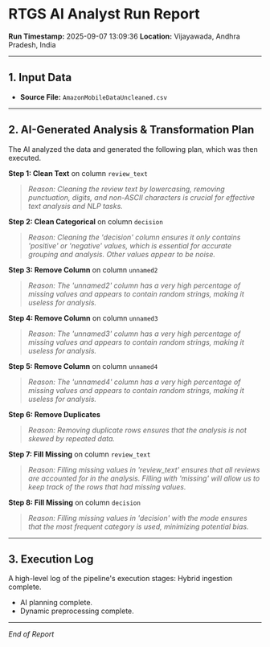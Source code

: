 
# RTGS AI Analyst Run Report

**Run Timestamp:** 2025-09-07 13:09:36
**Location:** Vijayawada, Andhra Pradesh, India

---

## 1. Input Data
- **Source File:** `AmazonMobileDataUncleaned.csv`

---

## 2. AI-Generated Analysis & Transformation Plan
The AI analyzed the data and generated the following plan, which was then executed.

**Step 1: Clean Text** on column `review_text`

> *Reason: Cleaning the review text by lowercasing, removing punctuation, digits, and non-ASCII characters is crucial for effective text analysis and NLP tasks.*

**Step 2: Clean Categorical** on column `decision`

> *Reason: Cleaning the 'decision' column ensures it only contains 'positive' or 'negative' values, which is essential for accurate grouping and analysis. Other values appear to be noise.*

**Step 3: Remove Column** on column `unnamed2`

> *Reason: The 'unnamed2' column has a very high percentage of missing values and appears to contain random strings, making it useless for analysis.*

**Step 4: Remove Column** on column `unnamed3`

> *Reason: The 'unnamed3' column has a very high percentage of missing values and appears to contain random strings, making it useless for analysis.*

**Step 5: Remove Column** on column `unnamed4`

> *Reason: The 'unnamed4' column has a very high percentage of missing values and appears to contain random strings, making it useless for analysis.*

**Step 6: Remove Duplicates**

> *Reason: Removing duplicate rows ensures that the analysis is not skewed by repeated data.*

**Step 7: Fill Missing** on column `review_text`

> *Reason: Filling missing values in 'review_text' ensures that all reviews are accounted for in the analysis. Filling with 'missing' will allow us to keep track of the rows that had missing values.*

**Step 8: Fill Missing** on column `decision`

> *Reason: Filling missing values in 'decision' with the mode ensures that the most frequent category is used, minimizing potential bias.*

---

## 3. Execution Log
A high-level log of the pipeline's execution stages:
Hybrid ingestion complete.
- AI planning complete.
- Dynamic preprocessing complete.


---
*End of Report*
